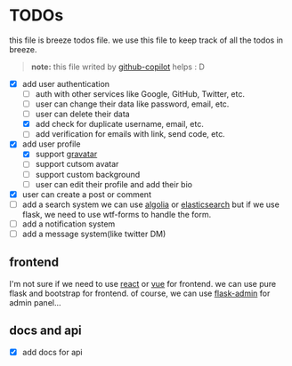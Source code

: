 # TODOs

this file is breeze todos file. we use this file to keep track of all the todos in breeze.

> __**note:**__ this file writed by [github-copilot](https://copilot.github.com/) helps : D

* [x] add user authentication
    - [ ] auth with other services like Google, GitHub, Twitter, etc.
    - [ ] user can change their data like password, email, etc.
    - [ ] user can delete their data
    - [X] add check for duplicate username, email, etc.
    - [ ] add verification for emails with link, send code, etc.
* [x] add user profile
    - [X] support [gravatar](https://en.gravatar.com/)
    - [ ] support cutsom avatar
    - [ ] support custom background
    - [ ] user can edit their profile and add their bio

* [X] user can create a post or comment
* [ ] add a search system
   we can use [algolia](https://www.algolia.com/) or [elasticsearch](https://www.elastic.co/) but if we use flask, we need to use wtf-forms to handle the form.
* [ ] add a notification system
* [ ] add a message system(like twitter DM)

## frontend

I'm not sure if we need to use [react](https://reactjs.org/) or [vue](https://vuejs.org/) for frontend. we can use pure flask and bootstrap for frontend. of course, we can use [flask-admin](https://flask-admin.readthedocs.io/en/latest/) for admin panel...

## docs and api

* [X] add docs for api
